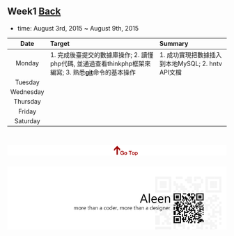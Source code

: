 ## Week1	[Back](./../summary.md)

* time: August 3rd, 2015 **~** August 9th, 2015

Date|Target|Summary
:-----:|:------|:--------
Monday|1. 完成後臺提交的數據庫操作; 2. 讀懂php代碼, 並通過查看thinkphp框架來編寫; 3. 熟悉[**git**](./../../git/git.md)命令的基本操作|1. 成功實現把數據插入到本地MySQL; 2. hntv API文檔
Tuesday|
Wednesday|
Thursday|
Friday|
Saturday|

<a href="#" style="left:200px;"><img src="./../../pic/gotop.png"></a>
=====
<a href="http://aleen42.github.io/" target="_blank" ><img src="./../../pic/tail.gif"></a>
